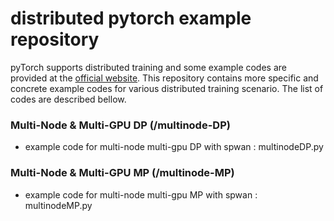 # distributed pytorch example repository

pyTorch supports distributed training and some example codes are provided at the [official website](https://pytorch.org/tutorials/intermediate/dist_tuto.html).
This repository contains more specific and concrete example codes for various distributed training scenario. The list of codes are described bellow.

### Multi-Node & Multi-GPU DP (/multinode-DP)
- example code for multi-node multi-gpu DP with spwan : multinodeDP.py

### Multi-Node & Multi-GPU MP (/multinode-MP)
- example code for multi-node multi-gpu MP with spwan : multinodeMP.py
